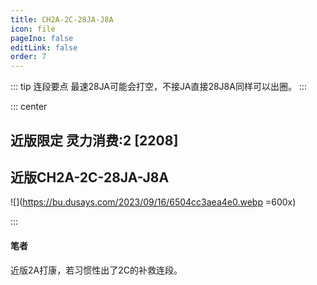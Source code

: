 ```yaml
---
title: CH2A-2C-28JA-J8A
icon: file
pageIno: false
editLink: false
order: 7
---
```


::: tip 连段要点
最速28JA可能会打空，不接JA直接28J8A同样可以出圈。
:::

::: center
## **近版限定 灵力消费:2 [2208]**
## **近版CH2A-2C-28JA-J8A**

![](https://bu.dusays.com/2023/09/16/6504cc3aea4e0.webp =600x)

:::

#### **笔者**
近版2A打康，若习惯性出了2C的补救连段。